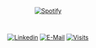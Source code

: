 &nbsp;<div align="center">
  [![Spotify](https://darberg.vercel.app/api/spotify?background_color=0d1117&border_color=ffffff)](https://open.spotify.com/user/54cz6ijk378yo4s8k9whos0wi)
</div>

&nbsp;<div align="center">
  [![Linkedin](https://img.shields.io/badge/linked-in-369?style=flat-square&logo=linkedin&logoColor=white&color=blue)](https://www.linkedin.com/in/dariush-jokar-8566201b9)
  [![E-Mail](https://img.shields.io/badge/email-reveal-2a8?style=flat-square&logo=gmail&logoColor=white)](https://dariushrock@gmail.com/)
  [![Visits](https://komarev.com/ghpvc/?username=darberg&logo=GitHub&label=github%20visits&color=336699&logoColor=white&style=flat-square)](https://github.com/darberg)
</div>
